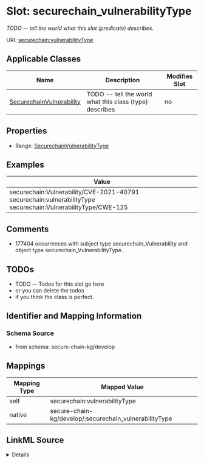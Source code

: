

# Slot: securechain_vulnerabilityType


_TODO -- tell the world what this slot (predicate) describes._





URI: [securechain:vulnerabilityType](https://w3id.org/secure-chain/vulnerabilityType)



<!-- no inheritance hierarchy -->





## Applicable Classes

| Name | Description | Modifies Slot |
| --- | --- | --- |
| [SecurechainVulnerability](../classes/SecurechainVulnerability.md) | TODO -- tell the world what this class (type) describes |  no  |







## Properties

* Range: [SecurechainVulnerabilityType](../classes/SecurechainVulnerabilityType.md)






## Examples

| Value |
| --- |
| securechain:Vulnerability/CVE-2021-40791 securechain:vulnerabilityType securechain:VulnerabilityType/CWE-125 |

## Comments

* 177404 occurrences with subject type securechain_Vulnerability and object type securechain_VulnerabilityType.

## TODOs

* TODO -- Todos for this slot go here
* or you can delete the todos
* if you think the class is perfect.

## Identifier and Mapping Information







### Schema Source


* from schema: secure-chain-kg/develop




## Mappings

| Mapping Type | Mapped Value |
| ---  | ---  |
| self | securechain:vulnerabilityType |
| native | secure-chain-kg/develop/:securechain_vulnerabilityType |




## LinkML Source

<details>
```yaml
name: securechain_vulnerabilityType
description: TODO -- tell the world what this slot (predicate) describes.
todos:
- TODO -- Todos for this slot go here
- or you can delete the todos
- if you think the class is perfect.
comments:
- 177404 occurrences with subject type securechain_Vulnerability and object type securechain_VulnerabilityType.
examples:
- value: securechain:Vulnerability/CVE-2021-40791 securechain:vulnerabilityType securechain:VulnerabilityType/CWE-125
from_schema: secure-chain-kg/develop
rank: 1000
slot_uri: securechain:vulnerabilityType
alias: securechain_vulnerabilityType
domain_of:
- securechain_Vulnerability
range: securechain_VulnerabilityType

```
</details>